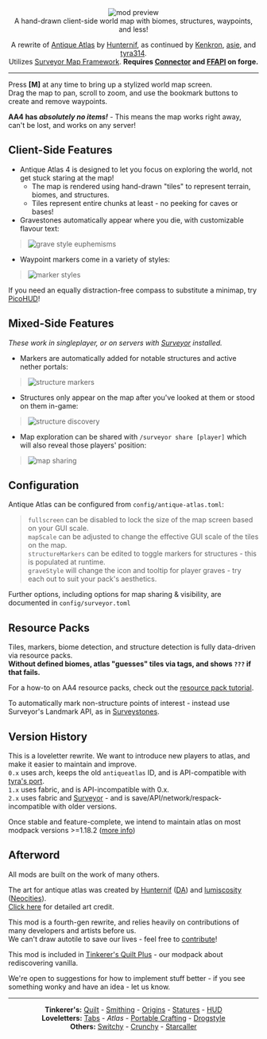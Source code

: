 <!--suppress HtmlDeprecatedTag, XmlDeprecatedElement -->
<center><img alt="mod preview" src="https://cdn.modrinth.com/data/Y5Ve4Ui4/images/14513bf9172fa0d058e9486958de4884408ed4e4.png" /></center>

<center>
A hand-drawn client-side world map with biomes, structures, waypoints, and less!<br/>

A rewrite of <a href="https://modrinth.com/mod/antique-atlas">Antique Atlas</a> by <a href="https://github.com/Hunternif">Hunternif</a>, as continued by <a href="https://github.com/Kenkron">Kenkron</a>, <a href="https://github.com/asiekierka">asie</a>, and <a href="https://github.com/tyra314">tyra314</a>.<br/>
Utilizes <a href="https://modrinth.com/mod/surveyor">Surveyor Map Framework</a>.
<b>Requires <a href="https://modrinth.com/mod/connector">Connector</a> and <a href="https://modrinth.com/mod/forgified-fabric-api">FFAPI</a> on forge.</b><br/>
</center>

---

Press **[M]** at any time to bring up a stylized world map screen.<br/>
Drag the map to pan, scroll to zoom, and use the bookmark buttons to create and remove waypoints.

**AA4 has _absolutely no items!_** - This means the map works right away, can't be lost, and works on any server!

## Client-Side Features
- Antique Atlas 4 is designed to let you focus on exploring the world, not get stuck staring at the map!
  - The map is rendered using hand-drawn "tiles" to represent terrain, biomes, and structures.
  - Tiles represent entire chunks at least - no peeking for caves or bases!
- Gravestones automatically appear where you die, with customizable flavour text:
> ![grave style euphemisms](https://cdn.modrinth.com/data/Y5Ve4Ui4/images/c6f5e20bcef2c26c40390e888e540dcdd89a1818.png)
- Waypoint markers come in a variety of styles:
> ![marker styles](https://cdn.modrinth.com/data/Y5Ve4Ui4/images/f22a29ce8a00847e5a49d74d4c32f7b076a57692.png)

If you need an equally distraction-free compass to substitute a minimap, try [PicoHUD](https://modrinth.com/mod/picohud)!

## Mixed-Side Features

_These work in singleplayer, or on servers with [Surveyor](https://modrinth.com/mod/surveyor) installed._

- Markers are automatically added for notable structures and active nether portals:
> ![structure markers](https://cdn.modrinth.com/data/Y5Ve4Ui4/images/190cc4eaa2e8784dd0f46bee9c225228a05f191a.png)
- Structures only appear on the map after you've looked at them or stood on them in-game:
> ![structure discovery](https://cdn.modrinth.com/data/Y5Ve4Ui4/images/86054c7949fed59341cef60d0d9f27aee86ae6ef.gif)
- Map exploration can be shared with `/surveyor share [player]` which will also reveal those players' position:
> ![map sharing](https://cdn.modrinth.com/data/Y5Ve4Ui4/images/4422049c395a856c35bbc361c52e8bcd30e89523.png)

## Configuration

Antique Atlas can be configured from `config/antique-atlas.toml`:<br/>

> `fullscreen` can be disabled to lock the size of the map screen based on your GUI scale.<br/>
> `mapScale` can be adjusted to change the effective GUI scale of the tiles on the map.<br/>
> `structureMarkers` can be edited to toggle markers for structures - this is populated at runtime.<br/>
> `graveStyle` will change the icon and tooltip for player graves - try each out to suit your pack's aesthetics.<br/>

Further options, including options for map sharing & visibility, are documented in `config/surveyor.toml`

## Resource Packs
Tiles, markers, biome detection, and structure detection is fully data-driven via resource packs.<br/>
**Without defined biomes, atlas "guesses" tiles via tags, and shows `???` if that fails.**

For a how-to on AA4 resource packs, check out the [resource pack tutorial](https://github.com/sisby-folk/antique-atlas/wiki/Resource-Packs).

To automatically mark non-structure points of interest - instead use Surveyor's Landmark API, as in [Surveystones](https://modrinth.com/mod/surveystones).

## Version History

This is a loveletter rewrite. We want to introduce new players to atlas, and make it easier to maintain and improve.<br/>
`0.x` uses arch, keeps the old `antiqueatlas` ID, and is API-compatible with [tyra's port](https://modrinth.com/mod/antique-atlas).<br/>
`1.x` uses fabric, and is API-incompatible with 0.x.<br/>
`2.x` uses fabric and [Surveyor](https://modrinth.com/mod/surveyor) - and is save/API/network/respack-incompatible with older versions.<br/>

Once stable and feature-complete, we intend to maintain atlas on most modpack versions >=1.18.2 ([more info](https://github.com/sisby-folk/antique-atlas/issues/81))

## Afterword

All mods are built on the work of many others.

The art for antique atlas was created by [Hunternif](https://github.com/Hunternif) ([DA](https://www.deviantart.com/hunternif)) and [lumiscosity](https://github.com/lumiscosity) ([Neocities](https://lumiscosity.neocities.org/)).<br/>
[Click here](https://github.com/sisby-folk/antique-atlas/blob/1.20/credits.txt) for detailed art credit.

This mod is a fourth-gen rewrite, and relies heavily on contributions of many developers and artists before us.<br/>
We can't draw autotile to save our lives - feel free to [contribute](https://github.com/sisby-folk/antique-atlas/issues?q=is%3Aissue+is%3Aopen+label%3Atexturing)!

This mod is included in [Tinkerer's Quilt Plus](https://modrinth.com/modpack/tinkerers-quilt) - our modpack about rediscovering vanilla.

We're open to suggestions for how to implement stuff better - if you see something wonky and have an idea - let us know.

---

<center>
<b>Tinkerer's:</b> <a href="https://modrinth.com/modpack/tinkerers-quilt">Quilt</a> - <a href="https://modrinth.com/mod/tinkerers-smithing">Smithing</a> - <a href="https://modrinth.com/mod/origins-minus">Origins</a> - <a href="https://modrinth.com/mod/tinkerers-statures">Statures</a> - <a href="https://modrinth.com/mod/picohud">HUD</a><br/>
<b>Loveletters:</b> <a href="https://modrinth.com/mod/inventory-tabs">Tabs</a> - <i>Atlas</i> - <a href="https://modrinth.com/mod/portable-crafting">Portable Crafting</a> - <a href="https://modrinth.com/mod/drogstyle">Drogstyle</a><br/>
<b>Others:</b> <a href="https://modrinth.com/mod/switchy">Switchy</a> - <a href="https://modrinth.com/mod/crunchy-crunchy-advancements">Crunchy</a> - <a href="https://modrinth.com/mod/starcaller">Starcaller</a><br/>
</center>
